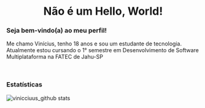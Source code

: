 <h1 align="center">Não é um Hello, World!</h1>
<h3>Seja bem-vindo(a) ao meu perfil!</h3>
<p>Me chamo Vinícius, tenho 18 anos e sou um estudante de tecnologia. Atualmente estou cursando o 1° semestre em Desenvolvimento de Software Multiplataforma na FATEC de Jahu-SP</p>

<!-- teste de observação -->

<br>

<!--<p align="center">
  <img align="center" height="140" src="https://i.pinimg.com/originals/18/aa/2e/18aa2e011f3ba1e58ff5400bd093102b.gif"  />
</p>-->
<h3>Estatísticas</h3>

![vinicciuus_github stats](https://github-readme-stats.vercel.app/api?username=vinicciuus&show_icons=true&theme=gotham)
  

